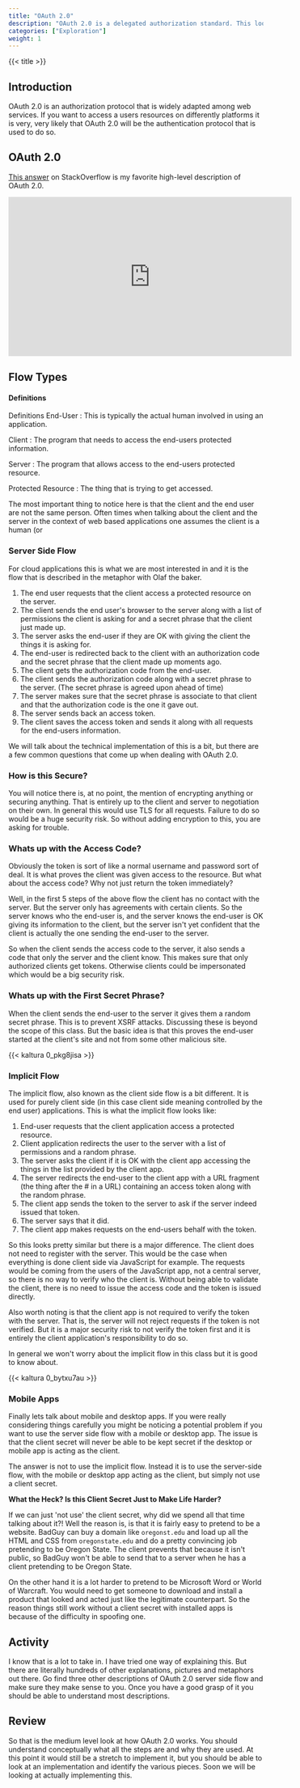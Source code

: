 ```yaml
---
title: "OAuth 2.0"
description: "OAuth 2.0 is a delegated authorization standard. This looks at how one goes about using it as a client."
categories: ["Exploration"]
weight: 1
---
```

<!--- Make sure to fill out the title and description above, they will be used when generating lists of exploration topics -->
<!--- The weight above determines what order this will be shown among other exploration topics in this same folder, lower numbers are shown first. Start using at least multiples of 5, that way if you need to add a content page between existing ones there are enough open weights to do so. They are integers only -->

{{< title >}}
## Introduction
OAuth 2.0 is an authorization protocol that is widely adapted among web services. If you want to access a users resources on differently platforms it is very, very likely that OAuth 2.0 will be the authentication protocol that is used to do so.

## OAuth 2.0
[This answer](https://stackoverflow.com/questions/4727226/on-a-high-level-how-does-oauth-2-work/32534239#32534239) on StackOverflow is my favorite high-level description of OAuth 2.0.

<iframe width="560" height="315" src="https://www.youtube.com/embed/byZQ9KT7wWA" frameborder="0" allow="autoplay; encrypted-media" allowfullscreen></iframe>


## Flow Types
#### Definitions
Definitions
End-User
: This is typically the actual human involved in using an application.

Client
: The program that needs to access the end-users protected information.

Server
: The program that allows access to the end-users protected resource.

Protected Resource
: The thing that is trying to get accessed.

The most important thing to notice here is that the client and the end user are not the same person. Often times when talking about the client and the server in the context of web based applications one assumes the client is a human (or

### Server Side Flow
For cloud applications this is what we are most interested in and it is the flow that is described in the metaphor with Olaf the baker.

1. The end user requests that the client access a protected resource on the server.
1. The client sends the end user's browser to the server along with a list of permissions the client is asking for and a secret phrase that the client just made up.
1. The server asks the end-user if they are OK with giving the client the things it is asking for.
1. The end-user is redirected back to the client with an authorization code and the secret phrase that the client made up moments ago.
1. The client gets the authorization code from the end-user.
1. The client sends the authorization code along with a secret phrase to the server. (The secret phrase is agreed upon ahead of time)
1. The server makes sure that the secret phrase is associate to that client and that the authorization code is the one it gave out.
1. The server sends back an access token.
1. The client saves the access token and sends it along with all requests for the end-users information.

We will talk about the technical implementation of this is a bit, but there are a few common questions that come up when dealing with OAuth 2.0.

### How is this Secure?
You will notice there is, at no point, the mention of encrypting anything or securing anything. That is entirely up to the client and server to negotiation on their own. In general this would use TLS for all requests. Failure to do so would be a huge security risk. So without adding encryption to this, you are asking for trouble.

### Whats up with the Access Code?
Obviously the token is sort of like a normal username and password sort of deal. It is what proves the client was given access to the resource. But what about the access code? Why not just return the token immediately?

Well, in the first 5 steps of the above flow the client has no contact with the server. But the server only has agreements with certain clients. So the server knows who the end-user is, and the server knows the end-user is OK giving its information to the client, but the server isn't yet confident that the client is actually the one sending the end-user to the server.

So when the client sends the access code to the server, it also sends a code that only the server and the client know. This makes sure that only authorized clients get tokens. Otherwise clients could be impersonated which would be a big security risk.

### Whats up with the First Secret Phrase?
When the client sends the end-user to the server it gives them a random secret phrase. This is to prevent XSRF attacks. Discussing these is beyond the scope of this class. But the basic idea is that this proves the end-user started at the client's site and not from some other malicious site.

{{< kaltura 0_pkg8jisa >}}

### Implicit Flow
The implicit flow, also known as the client side flow is a bit different. It is used for purely client side (in this case client side meaning controlled by the end user) applications. This is what the implicit flow looks like:

1. End-user requests that the client application access a protected resource.
2. Client application redirects the user to the server with a list of permissions and a random phrase.
3. The server asks the client if it is OK with the client app accessing the things in the list provided by the client app.
4. The server redirects the end-user to the client app with a URL fragment (the thing after the # in a URL) containing an access token along with the random phrase.
5. The client app sends the token to the server to ask if the server indeed issued that token.
6. The server says that it did.
7. The client app makes requests on the end-users behalf with the token.

So this looks pretty similar but there is a major difference. The client does not need to register with the server. This would be the case when everything is done client side via JavaScript for example. The requests would be coming from the users of the JavaScript app, not a central server, so there is no way to verify who the client is. Without being able to validate the client, there is no need to issue the access code and the token is issued directly.

Also worth noting is that the client app is not required to verify the token with the server. That is, the server will not reject requests if the token is not verified. But it is a major security risk to not verify the token first and it is entirely the client application's responsibility to do so.

In general we won't worry about the implicit flow in this class but it is good to know about.

{{< kaltura 0_bytxu7au >}}

### Mobile Apps
Finally lets talk about mobile and desktop apps. If you were really considering things carefully you might be noticing a potential problem if you want to use the server side flow with a mobile or desktop app. The issue is that the client secret will never be able to be kept secret if the desktop or mobile app is acting as the client.

The answer is not to use the implicit flow. Instead it is to use the server-side flow, with the mobile or desktop app acting as the client, but simply not use a client secret.

**What the Heck? Is this Client Secret Just to Make Life Harder?**

If we can just 'not use' the client secret, why did we spend all that time talking about it?! Well the reason is, is that it is fairly easy to pretend to be a website. BadGuy can buy a domain like `oregonst.edu` and load up all the HTML and CSS from `oregonstate.edu` and do a pretty convincing job pretending to be Oregon State. The client prevents that because it isn't public, so BadGuy won't be able to send that to a server when he has a client pretending to be Oregon State.

On the other hand it is a lot harder to pretend to be Microsoft Word or World of Warcraft. You would need to get someone to download and install a product that looked and acted just like the legitimate counterpart. So the reason things still work without a client secret with installed apps is because of the difficulty in spoofing one.

## Activity
I know that is a lot to take in. I have tried one way of explaining this. But there are literally hundreds of other explanations, pictures and metaphors out there. Go find three other descriptions of OAuth 2.0 server side flow and make sure they make sense to you. Once you have a good grasp of it you should be able to understand most descriptions.

## Review
So that is the medium level look at how OAuth 2.0 works. You should understand conceptually what all the steps are and why they are used. At this point it would still be a stretch to implement it, but you should be able to look at an implementation and identify the various pieces. Soon we will be looking at actually implementing this.